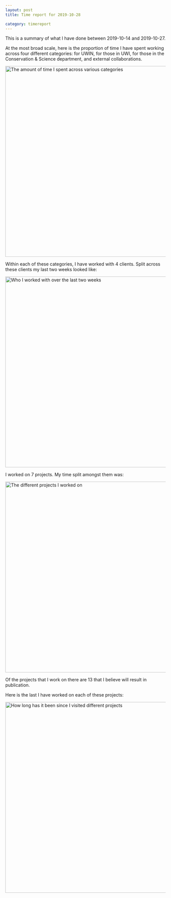```yaml
---
layout: post
title: Time report for 2019-10-28

category: timereport
---
```



This is a summary of what I have done between 2019-10-14 and 2019-10-27.

At the most broad scale, here is the proportion of time I have spent working across four different categories: for UWIN, for those in UWI, for those in the Conservation & Science department, and external collaborations.

<img src='{{site.baseurl}}/images/2019-10-28_category_plot.jpg' alt='The amount of time I spent across various categories' width='600' height='600'>

Within each of these categories, I have worked with 4 clients. Split across these clients my last two weeks looked like:

<img src='{{site.baseurl}}/images/2019-10-28_client_plot.jpg' alt='Who I worked with over the last two weeks' width='600' height='600'>

I worked on 7 projects. My time split amongst them was:

<img src='{{site.baseurl}}/images/2019-10-28_project_plot.jpg' alt='The different projects I worked on' width='600' height='600'>

Of the projects that I work on there are 13 that I believe will result in publication.

Here is the last I have worked on each of these projects:

<img src='{{site.baseurl}}/images/2019-10-28_weeks_since.jpg' alt='How long has it been since I visited different projects' width='600' height='600'>

